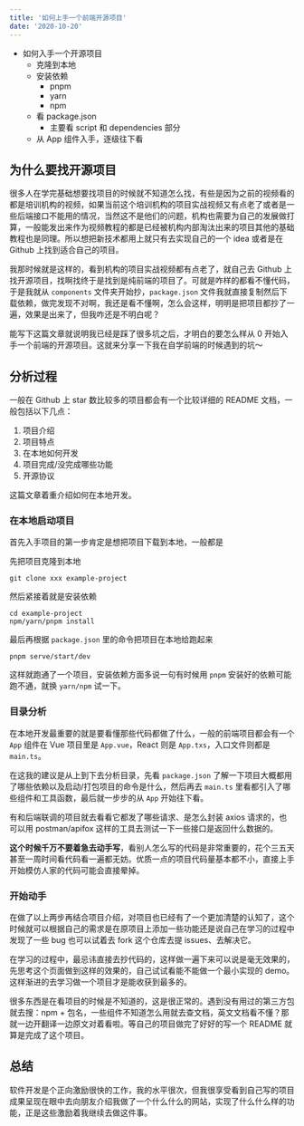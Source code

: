 ```yaml
---
title: '如何上手一个前端开源项目'
date: '2020-10-20'
---
```


- 如何入手一个开源项目
    - 克隆到本地
    - 安装依赖
        - pnpm
        - yarn
        - npm
    - 看 package.json
        - 主要看 script 和 dependencies 部分
    - 从 App 组件入手，逐级往下看

## 为什么要找开源项目

很多人在学完基础想要找项目的时候就不知道怎么找，有些是因为之前的视频看的都是培训机构的视频，如果当前这个培训机构的项目实战视频又有点老了或者是一些后端接口不能用的情况，当然这不是他们的问题，机构也需要为自己的发展做打算，一般能发出来作为视频教程的都是已经被机构内部淘汰出来的项目其他的基础教程也是同理。所以想把新技术都用上就只有去实现自己的一个 idea 或者是在 Github 上找到适合自己的项目。

我那时候就是这样的，看到机构的项目实战视频都有点老了，就自己去 Github 上找开源项目，找啊找终于是找到是纯前端的项目了。可就是咋样的都看不懂代码，于是我就从 `components` 文件夹开始抄，`package.json` 文件我就直接复制然后下载依赖，做完发现不对啊，我还是看不懂啊，怎么会这样，明明是把项目都抄了一遍，效果是出来了，但我咋还是不明白呢？

能写下这篇文章就说明我已经是踩了很多坑之后，才明白的要怎么样从 0 开始入手一个前端的开源项目。这就来分享一下我在自学前端的时候遇到的坑～

## 分析过程

一般在 Github 上 star 数比较多的项目都会有一个比较详细的 README 文档，一般包括以下几点：

1. 项目介绍
2. 项目特点
3. 在本地如何开发
4. 项目完成/没完成哪些功能
5. 开源协议

这篇文章着重介绍如何在本地开发。

### 在本地启动项目

首先入手项目的第一步肯定是想把项目下载到本地，一般都是

先把项目克隆到本地

    git clone xxx example-project

然后紧接着就是安装依赖

    cd example-project
    npm/yarn/pnpm install

最后再根据 `package.json` 里的命令把项目在本地给跑起来

    pnpm serve/start/dev

这样就跑通了一个项目，安装依赖方面多说一句有时候用 `pnpm` 安装好的依赖可能跑不通，就换 `yarn/npm` 试一下。

### 目录分析

在本地开发最重要的就是要看懂那些代码都做了什么，一般的前端项目都会有一个 `App` 组件在 Vue 项目里是 `App.vue`，React 则是 `App.txs`，入口文件则都是 `main.ts`。

在这我的建议是从上到下去分析目录，先看 `package.json` 了解一下项目大概都用了哪些依赖以及启动/打包项目的命令是什么，然后再去 `main.ts` 里看都引入了哪些组件和工具函数，最后就一步步的从 `App` 开始往下看。

有和后端联调的项目就去看看它都发了哪些请求、是怎么封装 axios 请求的，也可以用 postman/apifox 这样的工具去测试一下一些接口是返回什么数据的。

**这个时候千万不要着急去动手写**，看别人怎么写的代码是非常重要的，花个三五天甚至一周时间看代码看一遍都无妨。优质一点的项目代码量基本都不小，直接上手开始模仿人家的代码可能会直接晕掉。

### 开始动手

在做了以上两步再结合项目介绍，对项目也已经有了一个更加清楚的认知了，这个时候就可以根据自己的需求是在原项目上添加一些功能还是说自己在学习的过程中发现了一些 bug 也可以试着去 fork 这个仓库去提 issues、去解决它。

在学习的过程中，最忌讳直接去抄代码的，这样做一遍下来可以说是毫无效果的，先思考这个页面做到这样的效果的，自己试试看能不能做一个最小实现的 demo。这样渐进的去学习做一个项目才是能收获到最多的。

很多东西是在看项目的时候是不知道的，这是很正常的。遇到没有用过的第三方包就去搜：npm + 包名，一些组件不知道怎么用就去查文档，英文文档看不懂？那就一边开翻译一边原文对着看啦。等自己的项目做完了好好的写一个 README 就算是完成了这个项目。

## 总结

软件开发是个正向激励很快的工作，我的水平很次，但我很享受看到自己写的项目成果呈现在眼中去向朋友介绍我做了一个什么什么的网站，实现了什么什么样的功能，正是这些激励着我继续去做这件事。

